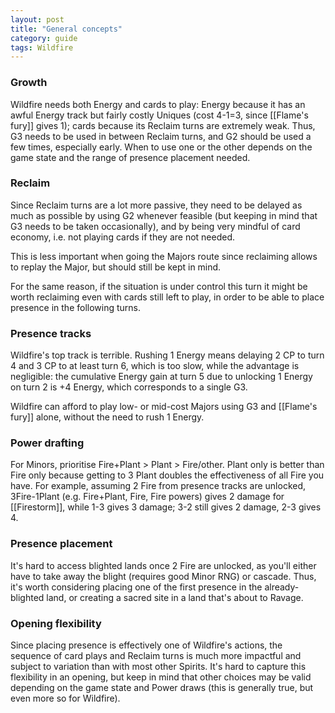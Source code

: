 ```yaml
---
layout: post
title: "General concepts"
category: guide
tags: Wildfire
---
```


### Growth

Wildfire needs both Energy and cards to play: 
Energy because it has an awful Energy track 
but fairly costly Uniques 
(cost 4-1=3, since [[Flame's fury]] gives 1);
 cards because its Reclaim turns are extremely
 weak. Thus, G3 needs to be used in between
 Reclaim turns, and G2 should be used a
 few times, especially early. When to use 
one or the other depends on the game state 
and the range of presence placement needed.


### Reclaim

Since Reclaim turns are a lot more passive, 
they need to be delayed as much as possible 
by using G2 whenever feasible (but keeping
 in mind that G3 needs to be taken 
occasionally), and by being very mindful 
of card economy, i.e. not playing cards 
if they are not needed.

This is less important when going the Majors 
route since reclaiming allows to replay 
the Major, but should still be kept in mind.

For the same reason, if the situation is 
under control this turn it might be worth
 reclaiming even with cards still left 
to play, in order to be able to place
 presence in the following turns.

### Presence tracks

Wildfire's top track is terrible. Rushing 1 
Energy means delaying 2 CP to turn 4 and 
3 CP to at least turn 6, which is too slow, 
while the advantage is negligible: the 
cumulative Energy gain at turn 5 due to 
unlocking 1 Energy on turn 2 is +4 Energy, 
which corresponds to a single G3. 

Wildfire can afford to play low- or mid-cost
Majors using G3 and [[Flame's fury]] alone, 
without the need to rush 1 Energy.

### Power drafting 

For Minors, prioritise 
Fire+Plant > Plant > Fire/other. Plant only 
is better than Fire only because getting 
to 3 Plant doubles the effectiveness of 
all Fire you have. For example, assuming 
2 Fire from presence tracks are unlocked, 
3Fire-1Plant (e.g. Fire+Plant, Fire, 
Fire powers) gives 2 damage for [[Firestorm]], 
while 1-3 gives 3 damage; 3-2 still gives 
2 damage, 2-3 gives 4.

### Presence placement

It's hard to access blighted lands once 
2 Fire are unlocked, as you'll either 
have to take away the blight (requires 
good Minor RNG) or cascade. Thus, 
it's worth considering placing one 
of the first presence in the 
already-blighted land, or creating a sacred 
site in a land that's about to Ravage.

### Opening flexibility 

Since placing presence is effectively one 
of Wildfire's actions, the sequence of card 
plays and Reclaim turns is much more 
impactful and subject to variation than 
with most other Spirits. It's hard to 
capture this flexibility in an opening,
but keep in mind that other choices 
may be valid depending on the game 
state and Power draws (this is generally
true, but even more so for Wildfire).
